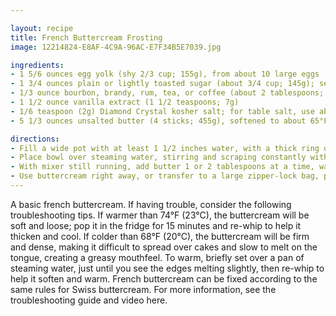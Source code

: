 ```yaml
---

layout: recipe
title: French Buttercream Frosting
image: 12214824-E8AF-4C9A-96AC-E7F34B5E7039.jpg

ingredients:
- 1 5/6 ounces egg yolk (shy 2/3 cup; 155g), from about 10 large eggs
- 1 3/4 ounces plain or lightly toasted sugar (about 3/4 cup; 145g); see note
- 1/3 ounce bourbon, brandy, rum, tea, or coffee (about 2 tablespoons; 30g)
- 1 1/2 ounce vanilla extract (1 1/2 teaspoons; 7g)
- 1/6 teaspoon (2g) Diamond Crystal kosher salt; for table salt, use about half as much by volume or the same weight
- 5 1/3 ounces unsalted butter (4 sticks; 455g), softened to about 65°F (18°C)

directions:
- Fill a wide pot with at least 1 1/2 inches water, with a thick ring of crumpled aluminum foil placed on the bottom to act as a "booster seat" that will prevent the bowl from touching the bottom of the pot. Place over high heat until steaming-hot, then adjust temperature to maintain a gentle simmer. Combine egg yolks, sugar, bourbon or other liquid ingredient, vanilla, and salt in the bowl of a stand mixer.
- Place bowl over steaming water, stirring and scraping constantly with a flexible spatula, until egg yolk syrup reaches 155°F (68°C). This should take only about 5 minutes; if the process seems to be moving slowly, simply turn up the heat. Once it's ready, transfer to a stand mixer fitted with a whisk attachment and whip at high speed until mixture is fluffy, stiff, and beginning to ball up around the whisk, about 8 minutes.
- With mixer still running, add butter 1 or 2 tablespoons at a time, waiting only a second or two between additions. In the end, the buttercream should be thick, creamy, and soft but not runny, around 72°F (22°C).
- Use buttercream right away, or transfer to a large zipper-lock bag, press out the air, and seal. Buttercream can be refrigerated for up to 2 weeks and frozen for up to several months. (The main issue with longer storage in the freezer is odor absorption, not spoilage.) Rewarm to 72°F and re-whip before using.
---
```

A basic french buttercream. If having trouble, consider the following troubleshooting tips. If warmer than 74°F (23°C), the buttercream will be soft and loose; pop it in the fridge for 15 minutes and re-whip to help it thicken and cool. If colder than 68°F (20°C), the buttercream will be firm and dense, making it difficult to spread over cakes and slow to melt on the tongue, creating a greasy mouthfeel. To warm, briefly set over a pan of steaming water, just until you see the edges melting slightly, then re-whip to help it soften and warm. French buttercream can be fixed according to the same rules for Swiss buttercream. For more information, see the troubleshooting guide and video here.